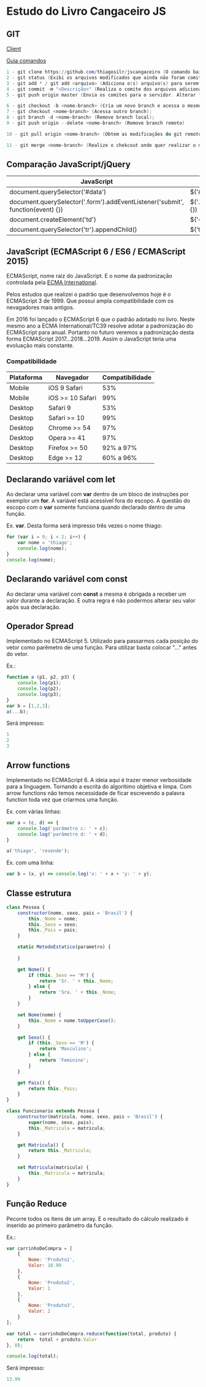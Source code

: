 # Estudo do Livro Cangaceiro JS

## GIT
[Client](https://git-for-windows.github.io/)

[Guia comandos](http://rogerdudler.github.io/git-guide/index.pt_BR.html)

```PowerShell
1 - git clone https://github.com/thiagosilr/jscangaceiro (O comando baixa e cria um novo diretório git local);
2 - git status (Exibi os arquivos modificados que ainda não foram comitados);
3 - git add * / git add <arquivo> (Adiciona o(s) arquivo(s) para serem comitados);
4 - git commit -m "<Descrição>" (Realiza o comite dos arquivos adicionados);
5 - git push origin master (Envia os comites para o servidor. Alterar "master" para o nome do branch a qual deseja enviar os comites);

6 - git checkout -b <nome-branch> (Cria um novo branch e acessa o mesmo);
7 - git checkout <nome-branch> (Acessa outro branch);
8 - git branch -d <nome-branch> (Remove branch local);
9 - git push origin --delete <nome-branch> (Remove branch remoto)

10 - git pull origin <nome-branch> (Obtem as modificações do git remoto)

11 - git merge <nome-branch> (Realize o chekcout onde quer realizar o merge. E escreva o branch a qual deseja copiar as informações.)
```

## Comparação JavaScript/jQuery
|JavaScript|jQuery|
|----------|------|
|document.querySelector('#data')|$('#data')|
|document.querySelector('.form').addEventListener('submit', function(event) {})|$('.form').submit(function(event) {})|
|document.createElement('td')|$('&lt;td&gt;')|
|document.querySelector('tr').appendChild()|$('td').append()|

## JavaScript (ECMAScript 6 / ES6 / ECMAScript 2015)
ECMAScript, nome raiz do JavaScript. E o nome da padronização controlada pela [ECMA International](https://www.ecma-international.org/).

Pelos estudos que realizei o padrão que desenvolvemos hoje é o ECMAScript 3 de 1999. Que possui ampla compatibilidade com os nevagadores mais antigos.

Em 2016 foi lançado o ECMAScript 6 que o padrão adotado no livro. Neste mesmo ano a ECMA International/TC39 resolve adotar a padronização do ECMAScript para anual. Portanto no futuro veremos a padronização desta forma ECMAScript 2017...2018...2019. Assim o JavaScript teria uma evoluação mais constante.

### Compatibilidade
|Plataforma|Navegador|Compatibilidade|
|----------|---------|---------------|
|Mobile|iOS 9 Safari|53%|
|Mobile|iOS >= 10 Safari|99%|
|Desktop|Safari 9|53%|
|Desktop|Safari >= 10|99%|
|Desktop|Chrome >= 54|97%|
|Desktop|Opera >= 41|97%|
|Desktop|Firefox >= 50|92% a 97%|
|Desktop|Edge >= 12|60% a 96%|

## Declarando variável com let
Ao declarar uma variável com **var** dentro de um bloco de instruções por exemplor um **for**. A variável está acessível fora do escopo.
A questão do escopo com o **var** somente funciona quando declarado dentro de uma função.

Ex. **var**. Desta forma será impresso três vezes o nome thiago:
```JavaScript
for (var i = 0; i < 2; i++) {
	var nome = 'thiago';
	console.log(nome);
}
console.log(nome);
```

## Declarando variável com const
Ao declarar uma variável com **const** a mesma é obrigada a receber um valor durante a declaração. 
E outra regra é não podermos alterar seu valor após sua declaração.

## Operador Spread
Implementado no ECMAScript 5.
Utilizado para passarmos cada posição do vetor como parêmetro de uma função.
Para utilizar basta colocar "..." antes do vetor.

Ex.:
```JavaScript
function a (p1, p2, p3) {
	console.log(p1);
	console.log(p2);
	console.log(p3);
}
var b = [1,2,3];
a(...b);
```

Será impresso:
```JavaScript
1
2
3
```

## Arrow functions
Implementado no ECMAScript 6.
A ideia aqui é trazer menor verbosidade para a linguagem. Tornando a escrita do algoritimo objetiva e limpa.
Com arrow functions não temos necessidade de ficar escrevendo a palavra function toda vez que criarmos uma função.

Ex. com várias linhas:
```JavaScript
var a = (c, d) => {
	console.log('parâmetro c: ' + c);
	console.log('parâmetro d: ' + d);
}

a('thiago', 'resende');
```

Ex. com uma linha:
```JavaScript
var b = (x, y) => console.log('x: ' + x + 'y: ' + y);
```

## Classe estrutura
```JavaScript
class Pessoa {
	constructor(nome, sexo, pais = 'Brasil') {
		this._Nome = nome;
		this._Sexo = sexo;
		this._Pais = pais;
	}

	static MetodoEstatico(parametro) {
		
	}

	get Nome() {
		if (this._Sexo == 'M') {
			return 'Sr. ' + this._Nome;
		} else {
			return 'Sra. ' + this._Nome;
		}
	}

	set Nome(nome) {
		this._Nome = nome.toUpperCase();
	}

	get Sexo() {
		if (this._Sexo == 'M') {
			return 'Masculino';
		} else {
			return 'Feminino';
		}
	}

	get Pais() {
		return this._Pais;
	}
}

class Funcionario extends Pessoa {
	constructor(matricula, nome, sexo, pais = 'Brasil') {
		super(nome, sexo, pais);
		this._Matricula = matricula;
	}

	get Matricula() {
		return this._Matricula;
	}

	set Matricula(matricula) {
		this._Matricula = matricula;
	}
}
```

## Função Reduce
Pecorre todos os itens de um array. E o resultado do cálculo realizado é inserido ao primeiro 
parâmetro da função.

Ex.:
```JavaScript
var carrinhoDeCompra = [
	{
		Nome: 'Produto1',
		Valor: 10.99
	},
	{
		Nome: 'Produto2',
		Valor: 1
	},
	{
		Nome: 'Produto3',
		Valor: 2
	}
];

var total = carrinhoDeCompra.reduce(function(total,	produto) {	
	return	total + produto.Valor
}, 0);

console.log(total);
```

Será impresso:
```JavaScript
13.99
```